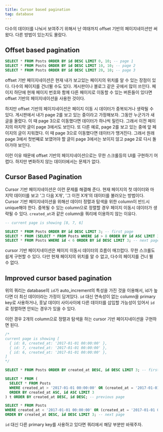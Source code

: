 ```yaml
---
title: Cursor based pagination
tag: database
---
```


다수의 데이터를 나눠서 보여주기 위해서 난 여태까지 offset 기반의 페이지네이션만 써왔다. 다른 방법이 있는지도 몰랐다.

## Offset based pagination

```sql
SELECT * FROM Posts ORDER BY id DESC LIMIT 0, 10; -- page 1
SELECT * FROM Posts ORDER BY id DESC LIMIT 10, 10; -- page 2
SELECT * FROM Posts ORDER BY id DESC LIMIT 20, 10; -- page 3
```

offset 기반 페이지네이션은 현재 내가 보고있는 페이지의 위치를 알 수 있는 장점이 있다. 다수의 페이지를 건너뛸 수도 있다. 게시판이나 블로그 같은 곳에서 많이 쓰인다. 페이지 하단에 현재 페이지 번호와 함께 다른 페이지로 이동할 수 있는 버튼들이 있다면 offset 기반의 페이지네이션을 사용한 것이다.

하지만 offset 기반의 페이지네이션은 페이지 이동 시 데이터가 중복되거나 생략될 수 있다. 게시판에서 내가 page 2를 보고 있는 중이라고 가정해보자. 그동안 누군가가 새 글을 올렸다. 이 때 page 3으로 이동했다면 데이터가 하나씩 밀린다. 그래서 이전 페이지의 마지막 글이 page 3에서도 보인다. 또 다른 예로, page 2를 보고 있는 중에 앞 페이지의 글이 지워졌다. 이 때 page 3으로 이동했다면 데이터가 땡겨진다. 그래서 원래 page 3에서 첫번째로 보였어야 할 글이 page 3에서는 보이지 않고 page 2로 다시 돌아가야 보인다.

이런 이유 때문에 offset 기반의 페이지네이션으로는 무한 스크롤등의 UI를 구현하기 어렵다. 하지만 변화하지 않는 데이터에서는 문제가 없다.

## Cursor Based Pagination

Cursor 기반 페이지네이션은 이런 문제를 해결해 준다. 현재 페이지의 첫 데이터와 마지막 데이터를 보고 '그 다음 X개', '그 이전 X개'의 데이터를 불러오는 방법이다. Cursor 기반 페이지네이션을 위해선 데이터 정렬과 탐색을 위한 column이 반드시 unique해야 한다. 중복될 수 있는 column으로 정렬할 경우 페이지 이동시 데이터가 생략될 수 있다. `created_at`과 같은 column을 쿼리에 이용하지 않는 이유다.

```sql
-- current page is showing [8, 7, 6]

SELECT * FROM Posts ORDER BY id DESC LIMIT 3; -- first page
SELECT * FROM (SELECT * FROM Posts WHERE id > 8 ORDER BY id ASC LIMIT 3) t ORDER BY id DESC; -- previous page
SELECT * FROM Posts WHERE id < 6 ORDER BY id DESC LIMIT 3; -- next page
```

cursor 기반 페이지네이션은 페이지 이동시 데이터의 흐름이 매끄럽다. 무한 스크롤도 쉽게 구현할 수 있다. 다만 현재 페이지의 위치를 알 수 없고, 다수의 페이지를 건너 뛸 수 없다.

## Improved cursor based pagination

위의 쿼리는 database의 `id`가 auto_increment의 특성을 가진 것을 이용해서, id가 높다면 더 최신 데이터라는 가정이 담겨있다. `id` 대신 연속성이 없는 column을 primary key로 사용하거나, 훗날 데이터 사이사이에 다른 데이터를 삽입할 가능성이 있어서 `id`로 정렬하면 안되는 경우가 있을 수 있다.

이런 경우 2개의 column으로 정렬과 탐색을 하는 cursor 기반 페이지네이션을 구현하면 된다.

```sql
/*
current page is showing [
  { id: 8, created_at: '2017-01-01 00:00:00' },
  { id: 7, created_at: '2017-01-01 00:00:00' },
  { id: 6, created_at: '2017-01-01 00:00:00' },
]
*/

SELECT * FROM Posts ORDER BY created_at DESC, id DESC LIMIT 3; -- first page

SELECT * FROM (
  SELECT * FROM Posts
  WHERE created_at > '2017-01-01 00:00:00' OR (created_at = '2017-01-01 00:00:00' AND id > 8)
  ORDER BY created_at ASC, id ASC LIMIT 3
) t ORDER BY created_at DESC, id DESC; -- previous page

SELECT * FROM Posts
WHERE created_at < '2017-01-01 00:00:00' OR (created_at = '2017-01-01 00:00:00' AND id < 6)
ORDER BY created_at DESC, id DESC LIMIT 3; -- next page
```

`id` 대신 다른 primary key를 사용하고 있다면 쿼리에서 해당 부분만 바꿔주자.
